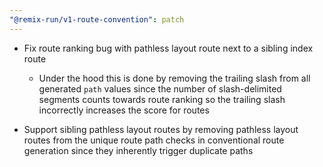 ```yaml
---
"@remix-run/v1-route-convention": patch
---
```


- Fix route ranking bug with pathless layout route next to a sibling index route

  - Under the hood this is done by removing the trailing slash from all generated `path` values since the number of slash-delimited segments counts towards route ranking so the trailing slash incorrectly increases the score for routes

- Support sibling pathless layout routes by removing pathless layout routes from the unique route path checks in conventional route generation since they inherently trigger duplicate paths
